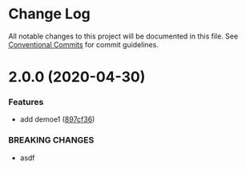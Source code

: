 # Change Log

All notable changes to this project will be documented in this file.
See [Conventional Commits](https://conventionalcommits.org) for commit guidelines.

# 2.0.0 (2020-04-30)

### Features

-   add demoe1 ([897cf36](https://github.com/rmchen-12/mono-registry/commit/897cf362581362feecc09faf927ec896cd3e6aed))

### BREAKING CHANGES

-   asdf
